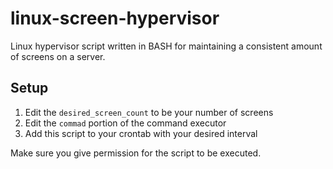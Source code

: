 # linux-screen-hypervisor
Linux hypervisor script written in BASH for maintaining a consistent amount of screens on a server.

## Setup
<ol>
<li>Edit the <code>desired_screen_count</code> to be your number of screens</li>
<li>Edit the <code>commad</code> portion of the command executor</li>
<li>Add this script to your crontab with your desired interval</li>
</ol>

Make sure you give permission for the script to be executed.
